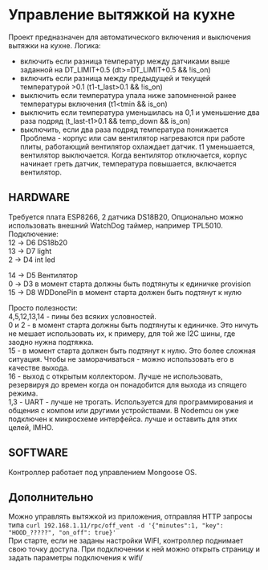 # Управление  вытяжкой на кухне

Проект предназначен для автоматического  включения и выключения вытяжки на кухне.
Логика:
* включить если разница температур между датчиками  выше  заданной  на DT_LIMIT+0.5 (dt>=DT_LIMIT+0.5 && !is_on)
* включить если разница  между предыдущей и текущей температурой  >0.1  (t1-t_last>0.1 && !is_on)
* выключить если  температура упала ниже запомненной  ранее температуры  включения (t1<tmin && is_on)
* выключить если температура уменьшилась на 0,1 и уменьшение  два раза подряд (t_last-t1>0.1 && temp_down && is_on)
* выключить, если два раза подряд  температура понижается
Проблема  - корпус или сам вентилятор нагреваются при работе плиты, работающий вентилятор охлаждает датчик. 
t1 уменьшается, вентилятор выключается. Когда вентилятор отключается, корпус начинает греть датчик, температура  повышается, включается вентилятор. 


## HARDWARE
Требуется плата ESP8266, 2  датчика  DS18B20, Опционально можно использовать внешний  WatchDog  таймер, например TPL5010.  
Подключение:  
12 -> D6  DS18b20  
13 -> D7  light  
2  -> D4  int led  

14 -> D5  Вентилятор  
0  -> D3  в момент старта должны быть подтянуты к единичке    provision  
15 -> D8  WDDonePin  в момент старта должен быть подтянут к нулю  

Просто полезности:  
4,5,12,13,14 - пины без всяких условностей.  
0 и 2 - в момент старта должны быть подтянуты к единичке. Это ничуть не мешает использовать их, к примеру, для той же I2C шины, где заодно нужна подтяжка.  
15 - в момент старта должен быть подтянут к нулю. Это более сложная ситуация. Чтобы не заморачиваться - можно использовать его в качестве выхода.  
16 - выход с открытым коллектором. Лучше не использовать, резервируя до времен когда он понадобится для выхода из спящего режима.  
1,3 - UART - лучше не трогать. Используется для программирования и общения с компом или другими устройствами. В Nodemcu он уже подключен к микросхеме интерфейса. лучше и оставить для этих целей, IMHO.  

## SOFTWARE
Контроллер работает под управлением Mongoose OS.


## Дополнительно
Можно управлять  вытяжкой из приложения, отправляя  HTTP запросы  типа  `curl 192.168.1.11/rpc/off_vent -d '{"minutes":1, "key": "HOOD_?????", "on_off": true}'`  
При старте, если не заданы настройки  WIFI, контроллер поднимает свою точку доступа. При подключении к ней  можно открыть страницу и задать  параметры подключения к wifi/

